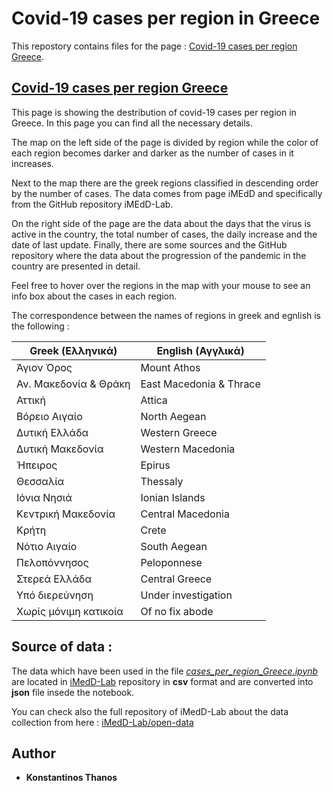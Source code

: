 # Covid-19 cases per region in Greece
This repostory contains files for the page : [Covid-19 cases per region Greece](https://kostasthanos.github.io/svg_map_cases/regions_index.html).

## [Covid-19 cases per region Greece](https://kostasthanos.github.io/svg_map_cases/regions_index.html)
This page is showing the destribution of covid-19 cases per region in Greece. In this page you can find all the necessary details.

The map on the left side of the page is divided by region while the color of each region becomes darker and darker as the number of cases in it increases.

Next to the map there are the greek regions classified in descending order by the number of cases. The data comes from page iMEdD and specifically from the GitHub repository iMEdD-Lab.

On the right side of the page are the data about the days that the virus is active in the country, the total number of cases, the daily increase and the date of last update. Finally, there are some sources and the GitHub repository where the data about the progression of the pandemic in the country are presented in detail.

Feel free to hover over the regions in the map with your mouse to see an info box about the cases in each region.

The correspondence between the names of regions in greek and egnlish is the following :

|    Greek (Ελληνικά)   |     English (Αγγλικά)   |   
|          ---          |           ---           | 
|      Άγιον Όρος       |     	Mount Athos       |
| Αν. Μακεδονία & Θράκη | East Macedonia & Thrace |
|        Αττική         | 	      Attica          | 
|     Βόρειο Αιγαίο     |  	    North Aegean      |
|     Δυτική Ελλάδα     |  	   Western Greece     |
|    Δυτική Μακεδονία   |  	  Western Macedonia   |
|        Ήπειρος        |  	      Epirus          |
|        Θεσσαλία       |  	     Thessaly         |
|      Ιόνια Νησιά      |  	   Ionian Islands     |
|  Κεντρική Μακεδονία   |  	 Central Macedonia    |
|         Κρήτη         |  	      Crete           |
|      Νότιο Αιγαίο     |  	   South Aegean       |
|      Πελοπόννησος     |      Peloponnese        |
|      Στερεά Ελλάδα    |     Central Greece      |
|     Υπό διερεύνηση    |  Under investigation    |
| Χωρίς μόνιμη κατικοία |  	 Of no fix abode      |


## Source of data : 
The data which have been used in the file [*cases_per_region_Greece.ipynb*](https://github.com/kostasthanos/Covid-19-Regions-Greece/blob/master/cases_per_region_Greece.ipynb) are located in [iMedD-Lab](https://raw.githubusercontent.com/iMEdD-Lab/open-data/master/COVID-19/regions_greece.csv) repository in **csv** format and are converted into **json** file insede the notebook.

You can check also the full repository of iMedD-Lab about the data collection from here : [iMedD-Lab/open-data](https://github.com/iMEdD-Lab/open-data)

## Author
* **Konstantinos Thanos**
